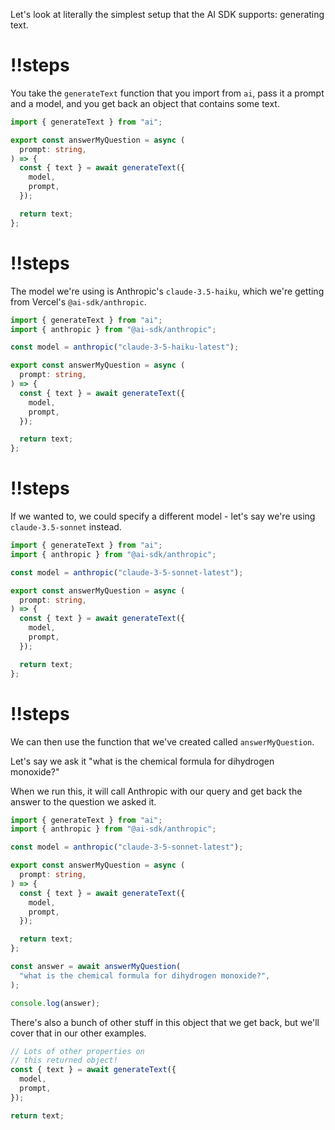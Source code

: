 Let's look at literally the simplest setup that the AI SDK supports: generating text.

<Scrollycoding>

# !!steps

You take the `generateText` function that you import from `ai`, pass it a prompt and a model, and you get back an object that contains some text.

```ts ! example.ts
import { generateText } from "ai";

export const answerMyQuestion = async (
  prompt: string,
) => {
  const { text } = await generateText({
    model,
    prompt,
  });

  return text;
};
```

# !!steps

The model we're using is Anthropic's `claude-3.5-haiku`, which we're getting from Vercel's `@ai-sdk/anthropic`.

```ts ! example.ts
import { generateText } from "ai";
import { anthropic } from "@ai-sdk/anthropic";

const model = anthropic("claude-3-5-haiku-latest");

export const answerMyQuestion = async (
  prompt: string,
) => {
  const { text } = await generateText({
    model,
    prompt,
  });

  return text;
};
```

# !!steps

If we wanted to, we could specify a different model - let's say we're using `claude-3.5-sonnet` instead.

```ts ! example.ts
import { generateText } from "ai";
import { anthropic } from "@ai-sdk/anthropic";

const model = anthropic("claude-3-5-sonnet-latest");

export const answerMyQuestion = async (
  prompt: string,
) => {
  const { text } = await generateText({
    model,
    prompt,
  });

  return text;
};
```

# !!steps

We can then use the function that we've created called `answerMyQuestion`.

Let's say we ask it "what is the chemical formula for dihydrogen monoxide?"

When we run this, it will call Anthropic with our query and get back the answer to the question we asked it.

```ts ! example.ts
import { generateText } from "ai";
import { anthropic } from "@ai-sdk/anthropic";

const model = anthropic("claude-3-5-sonnet-latest");

export const answerMyQuestion = async (
  prompt: string,
) => {
  const { text } = await generateText({
    model,
    prompt,
  });

  return text;
};

const answer = await answerMyQuestion(
  "what is the chemical formula for dihydrogen monoxide?",
);

console.log(answer);
```

</Scrollycoding>

There's also a bunch of other stuff in this object that we get back, but we'll cover that in our other examples.

```ts
// Lots of other properties on
// this returned object!
const { text } = await generateText({
  model,
  prompt,
});

return text;
```
